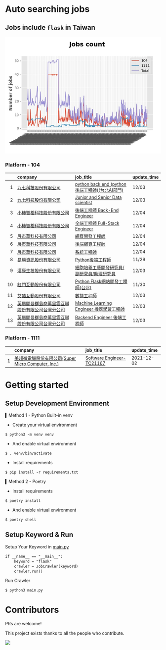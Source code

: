 # Auto searching jobs

## Jobs include `flask` in Taiwan 

 ![image](./doc/plot_img.jpg)


### Platform - 104


|    | company                                                                                      | job_title                                                                                          | update_time   |
|---:|:---------------------------------------------------------------------------------------------|:---------------------------------------------------------------------------------------------------|:--------------|
|  1 | [九七科技股份有限公司](https://www.104.com.tw/company/1a2x6bl9vu?jobsource=jolist_d_date)              | [python back end (python 後端工程師)(台北AI部門)](https://www.104.com.tw/job/7fwwj?jobsource=jolist_d_date) | 12/03         |
|  2 | [九七科技股份有限公司](https://www.104.com.tw/company/1a2x6bl9vu?jobsource=jolist_d_date)              | [Junior and Senior Data scientist](https://www.104.com.tw/job/7fde6?jobsource=jolist_d_date)       | 12/03         |
|  3 | [小柿智檢科技股份有限公司](https://www.104.com.tw/company/1a2x6bl77l?jobsource=jolist_d_date)            | [後端工程師 Back-End Engineer](https://www.104.com.tw/job/71bmd?jobsource=jolist_d_date)                | 12/04         |
|  4 | [小柿智檢科技股份有限公司](https://www.104.com.tw/company/1a2x6bl77l?jobsource=jolist_d_date)            | [全端工程師 Full-Stack Engineer](https://www.104.com.tw/job/71bmz?jobsource=jolist_d_date)              | 12/04         |
|  5 | [展市華科技有限公司](https://www.104.com.tw/company/1a2x6blbgu?jobsource=jolist_d_date)               | [網頁開發工程師](https://www.104.com.tw/job/78do7?jobsource=jolist_d_date)                                | 12/04         |
|  6 | [展市華科技有限公司](https://www.104.com.tw/company/1a2x6blbgu?jobsource=jolist_d_date)               | [後端網頁工程師](https://www.104.com.tw/job/71amu?jobsource=jolist_d_date)                                | 12/04         |
|  7 | [展市華科技有限公司](https://www.104.com.tw/company/1a2x6blbgu?jobsource=jolist_d_date)               | [系統工程師](https://www.104.com.tw/job/71erc?jobsource=jolist_d_date)                                  | 12/04         |
|  8 | [易勝資訊股份有限公司](https://www.104.com.tw/company/1a2x6bj8og?jobsource=jolist_b_relevance)         | [Python後端工程師](https://www.104.com.tw/job/76vbt?jobsource=jolist_b_relevance)                       | 11/29         |
|  9 | [漢康生技股份有限公司](https://www.104.com.tw/company/1a2x6blf97?jobsource=jolist_d_date)              | [細胞培養工藝開發研究員/副研究員/助理研究員](https://www.104.com.tw/job/7cccb?jobsource=jolist_d_date)                 | 12/03         |
| 10 | [紅門互動股份有限公司](https://www.104.com.tw/company/oh4m67k?jobsource=jolist_b_relevance)            | [Python Flask網站開發工程師(台北)](https://www.104.com.tw/job/6xtfl?jobsource=jolist_b_relevance)           | 11/30         |
| 11 | [艾酷互動股份有限公司](https://www.104.com.tw/company/1a2x6bkq17?jobsource=jolist_d_date)              | [數據⼯程師](https://www.104.com.tw/job/7275w?jobsource=jolist_d_date)                                  | 12/03         |
| 12 | [英屬開曼群島商萬里雲互聯股份有限公司台灣分公司](https://www.104.com.tw/company/1a2x6bk5cu?jobsource=jolist_d_date) | [Machine Learning Engineer 機器學習工程師 ](https://www.104.com.tw/job/6c61u?jobsource=jolist_d_date)     | 12/03         |
| 13 | [英屬開曼群島商萬里雲互聯股份有限公司台灣分公司](https://www.104.com.tw/company/1a2x6bk5cu?jobsource=jolist_d_date) | [Backend Engineer 後端工程師](https://www.104.com.tw/job/6xipk?jobsource=jolist_d_date)                 | 12/03         |

### Platform - 1111


|    | company                                                                          | job_title                                                          | update_time   |
|---:|:---------------------------------------------------------------------------------|:-------------------------------------------------------------------|:--------------|
|  1 | [美超微電腦股份有限公司(Super Micro Computer, Inc.)](https://www.1111.com.tw/corp/9530088/) | [Software Engineer-TC21167](https://www.1111.com.tw/job/98544764/) | 2021-12-02    |



# Getting started
## Setup Development Environment
▍Method 1 - Python Built-in venv

- Create your virtual environment
```
$ python3 -m venv venv
```
- And enable virtual environment
```
$ . venv/bin/activate
```
- Install requirements
```
$ pip install -r requirements.txt 
```

▍Method 2 - Poetry
- Install requirements
```
$ poetry install
```
- And enable virtual environment
```
$ poetry shell
```

## Setup Keyword & Run

Setup Your Keyword in [main.py](./main.py#L88)
```
if __name__ == "__main__":
    keyword = "flask"
    crawler = JobCrawler(keyword)
    crawler.run()
```

Run Crawler
```
$ python3 main.py
```

# Contributors
PRs are welcome!

This project exists thanks to all the people who contribute.

<a href="https://github.com/hsuanchi/auto-search-flask-job/graphs/contributors">
  <img src="https://contrib.rocks/image?repo=hsuanchi/auto-search-flask-job"/>
</a>
